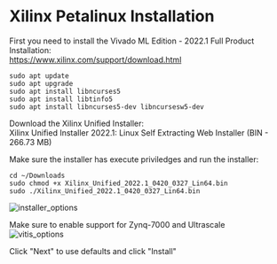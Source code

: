 # Xilinx Petalinux Installation
First you need to install the Vivado ML Edition - 2022.1  Full Product Installation:   
https://www.xilinx.com/support/download.html


```
sudo apt update
sudo apt upgrade
sudo apt install libncurses5
sudo apt install libtinfo5
sudo apt install libncurses5-dev libncursesw5-dev
```


Download the Xilinx Unified Installer:  
Xilinx Unified Installer 2022.1: Linux Self Extracting Web Installer (BIN - 266.73 MB)

Make sure the installer has execute priviledges and run the installer:  
```
cd ~/Downloads
sudo chmod +x Xilinx_Unified_2022.1_0420_0327_Lin64.bin
sudo ./Xilinx_Unified_2022.1_0420_0327_Lin64.bin
```

![installer_options](https://user-images.githubusercontent.com/11302627/170825588-b4eb45b3-2c86-4516-9552-1c978ea6f386.png)

Make sure to enable support for Zynq-7000 and Ultrascale  
![vitis_options](https://user-images.githubusercontent.com/11302627/170825678-70fc97a5-eecf-4a9b-902a-2b841ded1509.png)

Click "Next" to use defaults and click "Install"  


